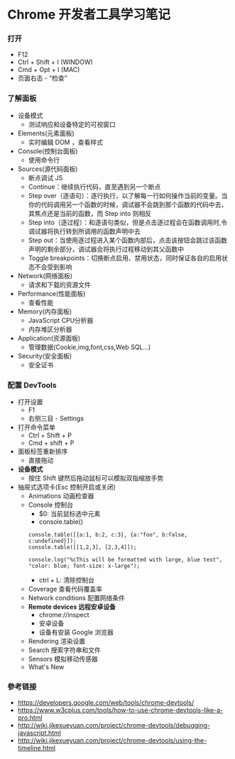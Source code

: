 # Chrome 开发者工具学习笔记

### 打开
- F12
- Ctrl + Shift + I (WINDOW)
- Cmd + Opt + I (MAC)
- 页面右击 - “检查”

### 了解面板
- 设备模式
    - 测试响应和设备特定的可视窗口
- Elements(元素面板)
    - 实时编辑 DOM ，查看样式
- Console(控制台面板)
    - 使用命令行
- Sources(源代码面板)
    - 断点调试 JS
    - Continue：继续执行代码，直至遇到另一个断点
    - Step over（逐语句）：逐行执行，以了解每一行如何操作当前的变量。当你的代码调用另一个函数的时候，调试器不会跳到那个函数的代码中去，其焦点还是当前的函数，而 Step into 则相反
    - Step into（逐过程）：和逐语句类似，但是点击逐过程会在函数调用时,令调试器将执行转到所调用的函数声明中去
    - Step out：当使用逐过程进入某个函数内部后，点击该按钮会跳过该函数声明的剩余部分，调试器会将执行过程移动到其父函数中
    - Toggle breakpoints：切换断点启用、禁用状态，同时保证各自的启用状态不会受到影响
- Network(网络面板)
    - 请求和下载的资源文件
- Performance(性能面板)
    - 查看性能
- Memory(内存面板)
    - JavaScript CPU分析器
    - 内存堆区分析器
- Application(资源面板)
    - 管理数据(Cookie,img,font,css,Web SQL...)
- Security(安全面板)
    - 安全证书

### 配置 DevTools
- 打开设置
    - F1
    - 右侧三目 - Settings
- 打开命令菜单
    - Ctrl + Shift + P
    - Cmd + shift + P
- 面板标签重新排序
    - 直接拖动
- **设备模式**
    - 按住 Shift 键然后拖动鼠标可以模拟双指缩放手势
- 抽屉式选项卡(Esc 控制开启或关闭)
    - Animations 动画检查器    
    - Console 控制台
        - $0: 当前鼠标选中元素
        - console.table()
        ```
        console.table([{a:1, b:2, c:3}, {a:"foo", b:false, c:undefined}]);
        console.table([[1,2,3], [2,3,4]]);
        ```
        ```
        console.log("%cThis will be formatted with large, blue text", "color: blue; font-size: x-large");
        ```
        - ctrl + L: 清除控制台
    - Coverage 查看代码覆盖率
    - Network conditions 配置网络条件
    - **Remote devices 远程安卓设备**
        - chrome://inspect
        - 安卓设备
        - 设备有安装 Google 浏览器
    - Rendering 渲染设置
    - Search 搜索字符串和文件
    - Sensors 模拟移动传感器
    - What's New


### 參考链接
- https://developers.google.com/web/tools/chrome-devtools/
- https://www.w3cplus.com/tools/how-to-use-chrome-devtools-like-a-pro.html
- http://wiki.jikexueyuan.com/project/chrome-devtools/debugging-javascript.html
- http://wiki.jikexueyuan.com/project/chrome-devtools/using-the-timeline.html
